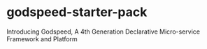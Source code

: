 # godspeed-starter-pack
Introducing Godspeed, A 4th Generation Declarative Micro-service Framework and Platform
